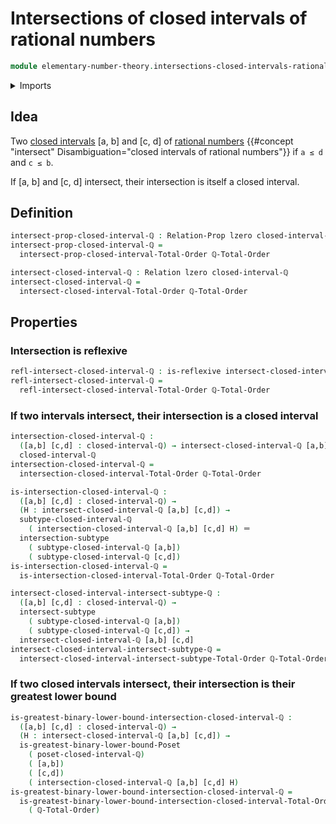 # Intersections of closed intervals of rational numbers

```agda
module elementary-number-theory.intersections-closed-intervals-rational-numbers where
```

<details><summary>Imports</summary>

```agda
open import elementary-number-theory.closed-intervals-rational-numbers
open import elementary-number-theory.decidable-total-order-rational-numbers
open import elementary-number-theory.poset-closed-intervals-rational-numbers

open import foundation.binary-relations
open import foundation.identity-types
open import foundation.intersections-subtypes
open import foundation.universe-levels

open import order-theory.greatest-lower-bounds-posets
open import order-theory.intersections-closed-intervals-total-orders
```

</details>

## Idea

Two
[closed intervals](elementary-number-theory.closed-intervals-rational-numbers.md)
[a, b] and [c, d] of
[rational numbers](elementary-number-theory.rational-numbers.md)
{{#concept "intersect" Disambiguation="closed intervals of rational numbers"}}
if `a ≤ d` and `c ≤ b`.

If [a, b] and [c, d] intersect, their intersection is itself a closed interval.

## Definition

```agda
intersect-prop-closed-interval-ℚ : Relation-Prop lzero closed-interval-ℚ
intersect-prop-closed-interval-ℚ =
  intersect-prop-closed-interval-Total-Order ℚ-Total-Order

intersect-closed-interval-ℚ : Relation lzero closed-interval-ℚ
intersect-closed-interval-ℚ =
  intersect-closed-interval-Total-Order ℚ-Total-Order
```

## Properties

### Intersection is reflexive

```agda
refl-intersect-closed-interval-ℚ : is-reflexive intersect-closed-interval-ℚ
refl-intersect-closed-interval-ℚ =
  refl-intersect-closed-interval-Total-Order ℚ-Total-Order
```

### If two intervals intersect, their intersection is a closed interval

```agda
intersection-closed-interval-ℚ :
  ([a,b] [c,d] : closed-interval-ℚ) → intersect-closed-interval-ℚ [a,b] [c,d] →
  closed-interval-ℚ
intersection-closed-interval-ℚ =
  intersection-closed-interval-Total-Order ℚ-Total-Order

is-intersection-closed-interval-ℚ :
  ([a,b] [c,d] : closed-interval-ℚ) →
  (H : intersect-closed-interval-ℚ [a,b] [c,d]) →
  subtype-closed-interval-ℚ
    ( intersection-closed-interval-ℚ [a,b] [c,d] H) ＝
  intersection-subtype
    ( subtype-closed-interval-ℚ [a,b])
    ( subtype-closed-interval-ℚ [c,d])
is-intersection-closed-interval-ℚ =
  is-intersection-closed-interval-Total-Order ℚ-Total-Order

intersect-closed-interval-intersect-subtype-ℚ :
  ([a,b] [c,d] : closed-interval-ℚ) →
  intersect-subtype
    ( subtype-closed-interval-ℚ [a,b])
    ( subtype-closed-interval-ℚ [c,d]) →
  intersect-closed-interval-ℚ [a,b] [c,d]
intersect-closed-interval-intersect-subtype-ℚ =
  intersect-closed-interval-intersect-subtype-Total-Order ℚ-Total-Order
```

### If two closed intervals intersect, their intersection is their greatest lower bound

```agda
is-greatest-binary-lower-bound-intersection-closed-interval-ℚ :
  ([a,b] [c,d] : closed-interval-ℚ) →
  (H : intersect-closed-interval-ℚ [a,b] [c,d]) →
  is-greatest-binary-lower-bound-Poset
    ( poset-closed-interval-ℚ)
    ( [a,b])
    ( [c,d])
    ( intersection-closed-interval-ℚ [a,b] [c,d] H)
is-greatest-binary-lower-bound-intersection-closed-interval-ℚ =
  is-greatest-binary-lower-bound-intersection-closed-interval-Total-Order
    ( ℚ-Total-Order)
```

